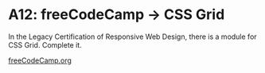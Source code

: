 # A12: freeCodeCamp → CSS Grid

In the Legacy Certification of Responsive Web Design, there is a module for CSS Grid. Complete it.

[freeCodeCamp.org](https://www.freecodecamp.org/learn/responsive-web-design/#responsive-web-design-principles)
